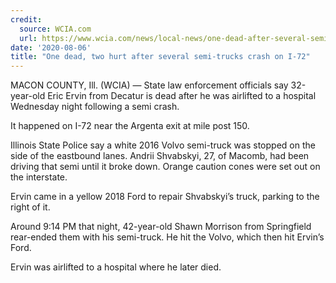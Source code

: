```yaml
---
credit:
  source: WCIA.com
  url: https://www.wcia.com/news/local-news/one-dead-after-several-semi-trucks-crash-on-i-72/
date: '2020-08-06'
title: "One dead, two hurt after several semi-trucks crash on I-72"
---
```

MACON COUNTY, Ill. (WCIA) — State law enforcement officials say 32-year-old Eric Ervin from Decatur is dead after he was airlifted to a hospital Wednesday night following a semi crash.

It happened on I-72 near the Argenta exit at mile post 150.

Illinois State Police say a white 2016 Volvo semi-truck was stopped on the side of the eastbound lanes. Andrii Shvabskyi, 27, of Macomb, had been driving that semi until it broke down. Orange caution cones were set out on the interstate.

Ervin came in a yellow 2018 Ford to repair Shvabskyi’s truck, parking to the right of it.

Around 9:14 PM that night, 42-year-old Shawn Morrison from Springfield rear-ended them with his semi-truck. He hit the Volvo, which then hit Ervin’s Ford.

Ervin was airlifted to a hospital where he later died.
